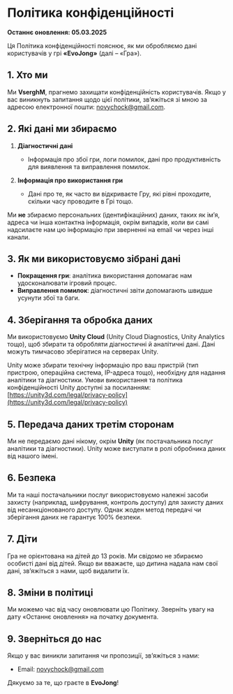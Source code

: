 # Політика конфіденційності

**Останнє оновлення: 05.03.2025**

Ця Політика конфіденційності пояснює, як ми обробляємо дані користувачів у грі **«EvoJong»** (далі – «Гра»).

## 1. Хто ми
Ми **VserghM**, прагнемо захищати конфіденційність користувачів. Якщо у вас виникнуть запитання щодо цієї політики, зв’яжіться зі мною за адресою електронної пошти: novychock@gmail.com.

## 2. Які дані ми збираємо
1. **Діагностичні дані**  
   - Інформація про збої гри, логи помилок, дані про продуктивність для виявлення та виправлення помилок.  

2. **Інформація про використання гри**  
   - Дані про те, як часто ви відкриваєте Гру, які рівні проходите, скільки часу проводите в Грі тощо.  

Ми **не** збираємо персональних (ідентифікаційних) даних, таких як ім’я, адреса чи інша контактна інформація, окрім випадків, коли ви самі надсилаєте нам цю інформацію при зверненні на email чи через інші канали.

## 3. Як ми використовуємо зібрані дані
- **Покращення гри**: аналітика використання допомагає нам удосконалювати ігровий процес.  
- **Виправлення помилок**: діагностичні звіти допомагають швидше усунути збої та баги.  

## 4. Зберігання та обробка даних
Ми використовуємо **Unity Cloud** (Unity Cloud Diagnostics, Unity Analytics тощо), щоб збирати та обробляти діагностичні й аналітичні дані. Дані можуть тимчасово зберігатися на серверах Unity.

Unity може збирати технічну інформацію про ваш пристрій (тип пристрою, операційна система, IP-адреса тощо), необхідну для надання аналітики та діагностики. Умови використання та політика конфіденційності Unity доступні за посиланням:  
[https://unity3d.com/legal/privacy-policy](https://unity3d.com/legal/privacy-policy)

## 5. Передача даних третім сторонам
Ми не передаємо дані нікому, окрім **Unity** (як постачальника послуг аналітики та діагностики). Unity може виступати в ролі обробника даних від нашого імені.

## 6. Безпека
Ми та наші постачальники послуг використовуємо належні засоби захисту (наприклад, шифрування, контроль доступу) для захисту даних від несанкціонованого доступу. Однак жоден метод передачі чи зберігання даних не гарантує 100% безпеки.

## 7. Діти
Гра не орієнтована на дітей до 13 років. Ми свідомо не збираємо особисті дані від дітей. Якщо ви вважаєте, що дитина надала нам свої дані, зв’яжіться з нами, щоб видалити їх.

## 8. Зміни в політиці
Ми можемо час від часу оновлювати цю Політику. Зверніть увагу на дату «Останнє оновлення» на початку документа.

## 9. Зверніться до нас
Якщо у вас виникли запитання чи пропозиції, зв’яжіться з нами:  
- Email: novychock@gmail.com

Дякуємо за те, що граєте в **EvoJong**!
